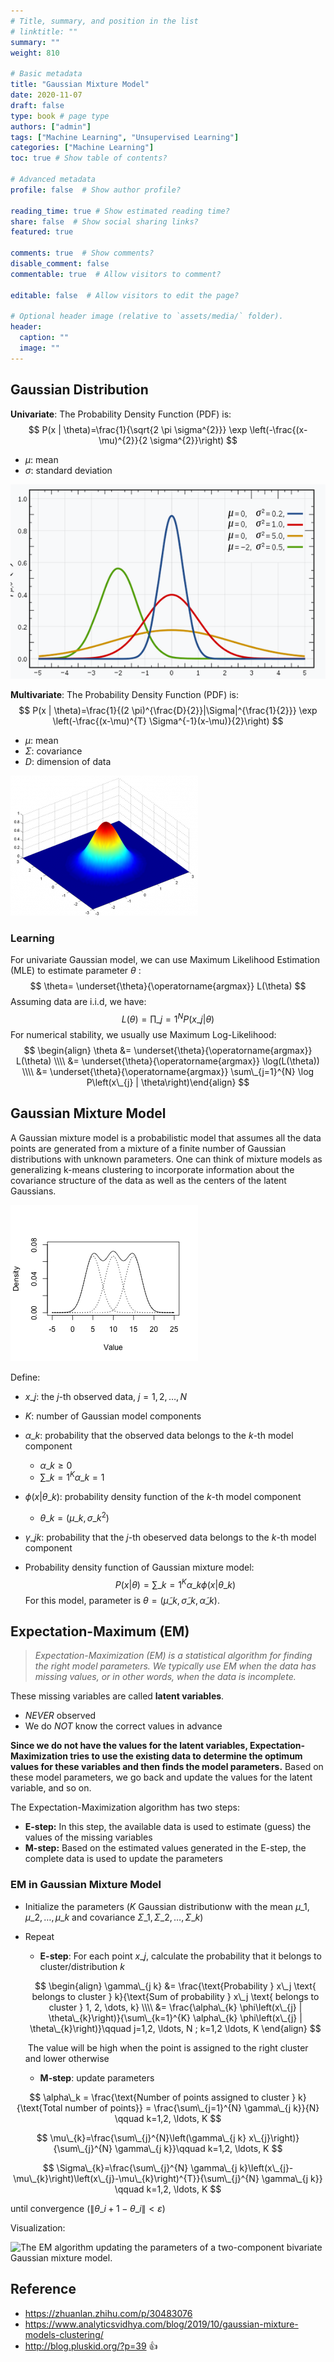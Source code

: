 ```yaml
---
# Title, summary, and position in the list
# linktitle: ""
summary: ""
weight: 810

# Basic metadata
title: "Gaussian Mixture Model"
date: 2020-11-07
draft: false
type: book # page type
authors: ["admin"]
tags: ["Machine Learning", "Unsupervised Learning"]
categories: ["Machine Learning"]
toc: true # Show table of contents?

# Advanced metadata
profile: false  # Show author profile?

reading_time: true # Show estimated reading time?
share: false  # Show social sharing links?
featured: true

comments: true  # Show comments?
disable_comment: false
commentable: true  # Allow visitors to comment?  

editable: false  # Allow visitors to edit the page?  

# Optional header image (relative to `assets/media/` folder).
header:
  caption: ""
  image: ""
---
```


## Gaussian Distribution

**Univariate**: The Probability Density Function (PDF) is:
$$
P(x | \theta)=\frac{1}{\sqrt{2 \pi \sigma^{2}}} \exp \left(-\frac{(x-\mu)^{2}}{2 \sigma^{2}}\right)
$$

- $\mu$: mean
- $\sigma$: standard deviation

![gaussian mixture models](https://raw.githubusercontent.com/EckoTan0804/upic-repo/master/uPic/gaussians.png)



**Multivariate**: The Probability Density Function (PDF) is:
$$
P(x | \theta)=\frac{1}{(2 \pi)^{\frac{D}{2}}|\Sigma|^{\frac{1}{2}}} \exp \left(-\frac{(x-\mu)^{T} \Sigma^{-1}(x-\mu)}{2}\right)
$$

- $\mu$: mean
- $\Sigma$: covariance
- $D$: dimension of data

![gaussian mixture models](https://raw.githubusercontent.com/EckoTan0804/upic-repo/master/uPic/gaussians-3d-300x224.png)



### Learning

For univariate Gaussian model, we can use Maximum Likelihood Estimation (MLE) to estimate parameter $\theta$ :
$$
\theta= \underset{\theta}{\operatorname{argmax}} L(\theta)
$$
Assuming data are i.i.d, we have:
$$
L(\theta)=\prod\_{j=1}^{N} P\left(x\_{j} | \theta\right)
$$
For numerical stability, we usually use Maximum Log-Likelihood:
$$
\begin{align}	\theta 	&= \underset{\theta}{\operatorname{argmax}} L(\theta) \\\\	
&= \underset{\theta}{\operatorname{argmax}} \log(L(\theta)) \\\\	
&= \underset{\theta}{\operatorname{argmax}} \sum\_{j=1}^{N} \log P\left(x\_{j} | \theta\right)\end{align}
$$


## Gaussian Mixture Model

A Gaussian mixture model is a probabilistic model that assumes all the data points are generated from a mixture of a finite number of Gaussian distributions with unknown parameters. One can think of mixture models as generalizing k-means clustering to incorporate information about the covariance structure of the data as well as the centers of the latent Gaussians.

![A Gaussian mixture of three normal distributions.](https://raw.githubusercontent.com/EckoTan0804/upic-repo/master/uPic/mYN2Q9VqZH-gaussian-mixture-example.png)

Define:

- $x\_j$: the $j$-th observed data, $j=1, 2,\dots, N$

- $K$: number of Gaussian model components

- $\alpha\_k$: probability that the observed data belongs to the $k$-th model component

  - $\alpha\_k \geq 0$
  - $\displaystyle \sum\_{k=1}^{K}\alpha\_k=1$

- $\phi(x|\theta\_k)$: probability density function of the $k$-th model component 

  - $\theta\_k = (\mu\_k, \sigma\_k^2)$

- $\gamma\_{jk}$: probability that the $j$-th obeserved data belongs to the $k$-th model component

- Probability density function of Gaussian mixture model:
  $$
  P(x | \theta)=\sum\_{k=1}^{K} \alpha\_{k} \phi\left(x | \theta\_{k}\right)
  $$
  For this model, parameter is $\theta=\left(\tilde{\mu}\_{k}, \tilde{\sigma}\_{k}, \tilde{\alpha}\_{k}\right)$.

## Expectation-Maximum (EM)

> *Expectation-Maximization (EM) is a statistical algorithm for finding the right model parameters. We typically use EM when the data has missing values, or in other words, when the data is incomplete.*

These missing variables are called **latent variables**.

- *NEVER* observed
- We do *NOT* know the correct values in advance

**Since we do not have the values for the latent variables, Expectation-Maximization tries to use the existing data to determine the optimum values for these variables and then finds the model parameters.** Based on these model parameters, we go back and update the values for the latent variable, and so on.

The Expectation-Maximization algorithm has two steps:

- **E-step:** In this step, the available data is used to estimate (guess) the values of the missing variables
- **M-step:** Based on the estimated values generated in the E-step, the complete data is used to update the parameters

### EM in Gaussian Mixture Model

- Initialize the parameters ($K$ Gaussian distributionw with the mean $\mu\_1, \mu\_2,\dots,\mu\_k$ and covariance $\Sigma\_1, \Sigma\_2, \dots, \Sigma\_k$)

- Repeat

  - **E-step**: For each point $x\_j$, calculate the probability that it belongs to cluster/distribution $k$

  $$
  \begin{align}
  \gamma\_{j k} &= \frac{\text{Probability } x\_j \text{ belongs to cluster } k}{\text{Sum of probability } x\_j \text{ belongs to cluster } 1, 2, \dots, k} \\\\
  &= \frac{\alpha\_{k} \phi\left(x\_{j} | \theta\_{k}\right)}{\sum\_{k=1}^{K} \alpha\_{k} \phi\left(x\_{j} | \theta\_{k}\right)}\qquad j=1,2, \ldots, N ; k=1,2 \ldots, K
  \end{align}
  $$

  ​	The value will be high when the point is assigned to the right cluster and lower otherwise

  - **M-step**: update parameters

$$
\alpha\_k = \frac{\text{Number of points assigned to cluster } k}{\text{Total number of points}} = \frac{\sum\_{j=1}^{N} \gamma\_{j k}}{N} \qquad k=1,2, \ldots, K
$$

$$
\mu\_{k}=\frac{\sum\_{j}^{N}\left(\gamma\_{j k} x\_{j}\right)}{\sum\_{j}^{N} \gamma\_{j k}}\qquad k=1,2, \ldots, K
$$

$$
\Sigma\_{k}=\frac{\sum\_{j}^{N} \gamma\_{j k}\left(x\_{j}-\mu\_{k}\right)\left(x\_{j}-\mu\_{k}\right)^{T}}{\sum\_{j}^{N} \gamma\_{j k}} \qquad k=1,2, \ldots, K
$$

until convergence ($\left\|\theta\_{i+1}-\theta\_{i}\right\|<\varepsilon$)

Visualization: 

![The EM algorithm updating the parameters of a two-component bivariate Gaussian mixture model.](https://raw.githubusercontent.com/EckoTan0804/upic-repo/master/uPic/ek1bu6ogj2-em\_clustering\_of\_old\_faithful\_data.gif)

## Reference

- https://zhuanlan.zhihu.com/p/30483076
- https://www.analyticsvidhya.com/blog/2019/10/gaussian-mixture-models-clustering/
- http://blog.pluskid.org/?p=39 👍
